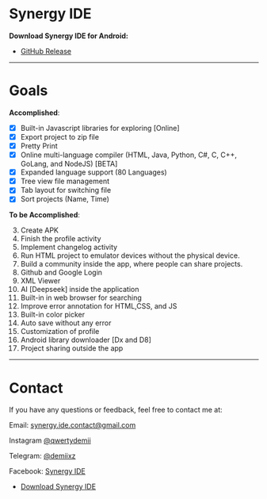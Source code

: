 # Synergy IDE

**Download Synergy IDE for Android:**
- [GitHub Release](https://github.com/qwertydemii/Synergy-IDE/releases/tag/synergy)

---

# Goals

**Accomplished**:
- [x] Built-in Javascript libraries for exploring [Online]
- [x] Export project to zip file
- [x] Pretty Print
- [x] Online multi-language compiler (HTML, Java, Python, C#, C, C++, GoLang, and NodeJS) [BETA]
- [x] Expanded language support (80 Languages)
- [x] Tree view file management 
- [x] Tab layout for switching file
- [x] Sort projects (Name, Time)

**To be Accomplished**:

3. Create APK
4. Finish the profile activity
5. Implement changelog activity
6. Run HTML project to emulator devices without the physical device.
7. Build a community inside the app, where people can share projects.
8. Github and Google Login
9. XML Viewer
10. AI [Deepseek] inside the application 
11. Built-in in web browser for searching
12. Improve error annotation for HTML,CSS, and JS
13. Built-in color picker
14. Auto save without any error
15. Customization of profile
16. Android library downloader [Dx and D8]
17. Project sharing outside the app
---

# Contact

If you have any questions or feedback, feel free to contact me at:

Email: synergy.ide.contact@gmail.com

Instagram [@qwertydemii](https://instagram.com/qwertydemii)

Telegram: [@demiixz](https://t.me/demiixz)

Facebook: [Synergy IDE](https://www.facebook.com/share/1BUoubo9gw/)


* [Download Synergy IDE](https://github.com/qwertydemii/Synergy-IDE/releases/download/synergy/Synergy.IDE_1.0.BETA_SNAPSHOT.apk)
